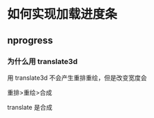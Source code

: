 # 如何实现加载进度条

## nprogress

### 为什么用 translate3d

用 translate3d 不会产生重排重绘，但是改变宽度会

重排>重绘>合成

translate 是合成
